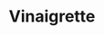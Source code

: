 ---
layout: recette-v2
categories: [recettes]
hidden: true
lang: fr
sitemap: true
title: Vinaigrette
type: base
---